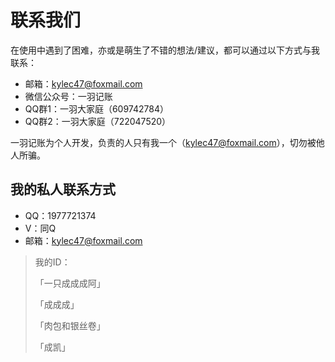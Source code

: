 # 联系我们

在使用中遇到了困难，亦或是萌生了不错的想法/建议，都可以通过以下方式与我联系：

* 邮箱：kylec47@foxmail.com
* 微信公众号：一羽记账
* QQ群1：一羽大家庭（609742784）
* QQ群2：一羽大家庭（722047520）

一羽记账为个人开发，负责的人只有我一个（kylec47@foxmail.com），切勿被他人所骗。

## 我的私人联系方式

* QQ：1977721374
* V：同Q
* 邮箱：kylec47@foxmail.com

> 我的ID：
>
> 「一只成成成阿」
>
> 「成成成」
>
> 「肉包和银丝卷」
>
> 「成凯」